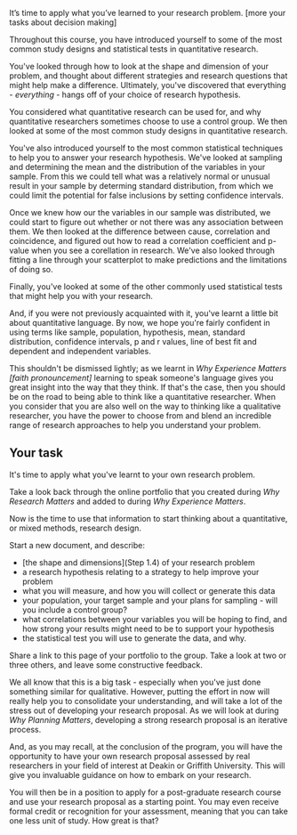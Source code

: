 It’s time to apply what you’ve learned to your research problem.  [more your tasks about decision making]

Throughout this course, you have introduced yourself to some of the most common study designs and statistical tests in quantitative research.

You've looked through how to look at the shape and dimension of your problem, and thought about different strategies and research questions that might help make a difference.  Ultimately, you've discovered that everything - _everything_ - hangs off of your choice of research hypothesis.

You considered what quantitative research can be used for, and why quantitative researchers sometimes choose to use a control group.  We then looked at some of the most common study designs in quantitative research.

You've also introduced yourself to the most common statistical techniques to help you to answer your research hypothesis.  We've looked at sampling and determining the mean and the distribution of the variables in your sample.  From this we could tell what was a relatively normal or unusual result in your sample by determing standard distribution, from which we could limit the potential for false inclusions by setting confidence intervals.

Once we knew how our the variables in our sample was distributed, we could start to figure out whether or not there was any association between them.  We then looked at the difference between cause, correlation and coincidence, and figured out how to read a correlation coefficient and p-value when you see a corellation in research.  We've also looked through fitting a line through your scatterplot to make predictions and the limitations of doing so.  

Finally, you've looked at some of the other commonly used statistical tests that might help you with your research.

And, if you were not previously acquainted with it, you've learnt a little bit about quantitative language.  By now, we hope you're fairly confident in using terms like sample, population, hypothesis, mean, standard distribution, confidence intervals, p and r values, line of best fit and dependent and independent variables.  

This shouldn't be dismissed lightly; as we learnt in _Why Experience Matters [faith pronouncement]_ learning to speak someone's language gives you great insight into the way that they think.  If that's the case, then you should be on the road to being able to think like a quantitative researcher.  When you consider that you are also well on the way to thinking like a qualitative researcher, you have the power to choose from and blend an incredible range of research approaches to help you understand your problem.

## Your task

It's time to apply what you've learnt to your own research problem.

Take a look back through the online portfolio that you created during _Why Research Matters_ and added to during _Why Experience Matters_.

Now is the time to use that information to start thinking about a quantitative, or mixed methods, research design.

Start a new document, and describe:

* [the shape and dimensions](Step 1.4) of your research problem
* a research hypothesis relating to a strategy to help improve your problem
* what you will measure, and how you will collect or generate this data
* your population, your target sample and your plans for sampling - will you include a control group?
* what correlations between your variables you will be hoping to find, and how strong your results might need to be to support your hypothesis
* the statistical test you will use to generate the data, and why.

Share a link to this page of your portfolio to the group.  Take a look at two or three others, and leave some constructive feedback.

We all know that this is a big task - especially when you've just done something similar for qualitative.  However, putting the effort in now will really help you to consolidate your understanding, and will take a lot of the stress out of developing your research proposal.  As we will look at during _Why Planning Matters_, developing a strong research proposal is an iterative process.

And, as you may recall, at the conclusion of the program, you will have the opportunity to have your own research proposal assessed by real researchers in your field of interest at Deakin or Griffith University.  This will give you invaluable guidance on how to embark on your research.  

You will then be in a position to apply for a post-graduate research course and use your research proposal as a starting point.  You may even receive formal credit or recognition for your assessment, meaning that you can take one less unit of study.  How great is that?


